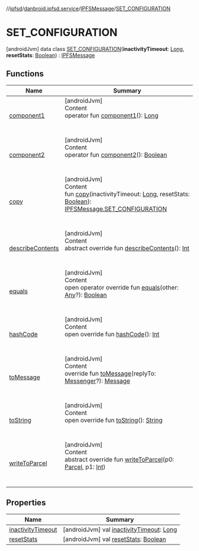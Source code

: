 //[ipfsd](../../../index.md)/[danbroid.ipfsd.service](../../index.md)/[IPFSMessage](../index.md)/[SET_CONFIGURATION](index.md)



# SET_CONFIGURATION  
 [androidJvm] data class [SET_CONFIGURATION](index.md)(**inactivityTimeout**: [Long](https://kotlinlang.org/api/latest/jvm/stdlib/kotlin/-long/index.html), **resetStats**: [Boolean](https://kotlinlang.org/api/latest/jvm/stdlib/kotlin/-boolean/index.html)) : [IPFSMessage](../index.md)   


## Functions  
  
|  Name|  Summary| 
|---|---|
| [component1](component1.md)| [androidJvm]  <br>Content  <br>operator fun [component1](component1.md)(): [Long](https://kotlinlang.org/api/latest/jvm/stdlib/kotlin/-long/index.html)  <br><br><br>
| [component2](component2.md)| [androidJvm]  <br>Content  <br>operator fun [component2](component2.md)(): [Boolean](https://kotlinlang.org/api/latest/jvm/stdlib/kotlin/-boolean/index.html)  <br><br><br>
| [copy](copy.md)| [androidJvm]  <br>Content  <br>fun [copy](copy.md)(inactivityTimeout: [Long](https://kotlinlang.org/api/latest/jvm/stdlib/kotlin/-long/index.html), resetStats: [Boolean](https://kotlinlang.org/api/latest/jvm/stdlib/kotlin/-boolean/index.html)): [IPFSMessage.SET_CONFIGURATION](index.md)  <br><br><br>
| [describeContents](index.md#android.os/Parcelable/describeContents/#/PointingToDeclaration/)| [androidJvm]  <br>Content  <br>abstract override fun [describeContents](index.md#android.os/Parcelable/describeContents/#/PointingToDeclaration/)(): [Int](https://kotlinlang.org/api/latest/jvm/stdlib/kotlin/-int/index.html)  <br><br><br>
| [equals](../../../danbroid.ipfsd.service.settings/-settings-activity/-companion/index.md#kotlin/Any/equals/#kotlin.Any?/PointingToDeclaration/)| [androidJvm]  <br>Content  <br>open operator override fun [equals](../../../danbroid.ipfsd.service.settings/-settings-activity/-companion/index.md#kotlin/Any/equals/#kotlin.Any?/PointingToDeclaration/)(other: [Any](https://kotlinlang.org/api/latest/jvm/stdlib/kotlin/-any/index.html)?): [Boolean](https://kotlinlang.org/api/latest/jvm/stdlib/kotlin/-boolean/index.html)  <br><br><br>
| [hashCode](../../../danbroid.ipfsd.service.settings/-settings-activity/-companion/index.md#kotlin/Any/hashCode/#/PointingToDeclaration/)| [androidJvm]  <br>Content  <br>open override fun [hashCode](../../../danbroid.ipfsd.service.settings/-settings-activity/-companion/index.md#kotlin/Any/hashCode/#/PointingToDeclaration/)(): [Int](https://kotlinlang.org/api/latest/jvm/stdlib/kotlin/-int/index.html)  <br><br><br>
| [toMessage](../to-message.md)| [androidJvm]  <br>Content  <br>override fun [toMessage](../to-message.md)(replyTo: [Messenger](https://developer.android.com/reference/kotlin/android/os/Messenger.html)?): [Message](https://developer.android.com/reference/kotlin/android/os/Message.html)  <br><br><br>
| [toString](../to-string.md)| [androidJvm]  <br>Content  <br>open override fun [toString](../to-string.md)(): [String](https://kotlinlang.org/api/latest/jvm/stdlib/kotlin/-string/index.html)  <br><br><br>
| [writeToParcel](index.md#android.os/Parcelable/writeToParcel/#android.os.Parcel#kotlin.Int/PointingToDeclaration/)| [androidJvm]  <br>Content  <br>abstract override fun [writeToParcel](index.md#android.os/Parcelable/writeToParcel/#android.os.Parcel#kotlin.Int/PointingToDeclaration/)(p0: [Parcel](https://developer.android.com/reference/kotlin/android/os/Parcel.html), p1: [Int](https://kotlinlang.org/api/latest/jvm/stdlib/kotlin/-int/index.html))  <br><br><br>


## Properties  
  
|  Name|  Summary| 
|---|---|
| [inactivityTimeout](index.md#danbroid.ipfsd.service/IPFSMessage.SET_CONFIGURATION/inactivityTimeout/#/PointingToDeclaration/)|  [androidJvm] val [inactivityTimeout](index.md#danbroid.ipfsd.service/IPFSMessage.SET_CONFIGURATION/inactivityTimeout/#/PointingToDeclaration/): [Long](https://kotlinlang.org/api/latest/jvm/stdlib/kotlin/-long/index.html)   <br>
| [resetStats](index.md#danbroid.ipfsd.service/IPFSMessage.SET_CONFIGURATION/resetStats/#/PointingToDeclaration/)|  [androidJvm] val [resetStats](index.md#danbroid.ipfsd.service/IPFSMessage.SET_CONFIGURATION/resetStats/#/PointingToDeclaration/): [Boolean](https://kotlinlang.org/api/latest/jvm/stdlib/kotlin/-boolean/index.html)   <br>

